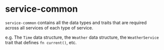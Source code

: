 # service-common

`service-common` contains all the data types and traits that are required across all services of each type of service.

e.g. The `Time` data structure, the `Weather` data structure, the `WeatherService` trait that defines `fn current()`, etc.